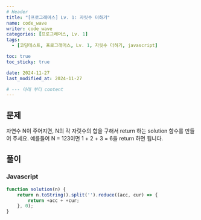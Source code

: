 ```yaml
---
# Header
title: "[프로그래머스] Lv. 1: 자릿수 더하기"
name: code_wave
writer: code_wave
categories: [프로그래머스, Lv. 1]
tags:
  - [코딩테스트, 프로그래머스, Lv. 1, 자릿수 더하기, javascript]

toc: true
toc_sticky: true

date: 2024-11-27
last_modified_at: 2024-11-27

# --- 아래 부터 content
---
```


## 문제
자연수 N이 주어지면, N의 각 자릿수의 합을 구해서 return 하는 solution 함수를 만들어 주세요.
예를들어 N = 123이면 1 + 2 + 3 = 6을 return 하면 됩니다.

## 풀이
### Javascript
```js
function solution(n) {
    return n.toString().split('').reduce((acc, cur) => {
        return +acc + +cur;
    }, 0);
}
```
